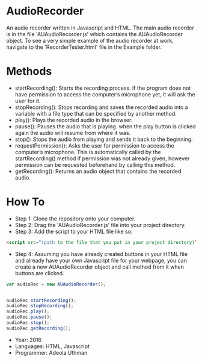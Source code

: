 # AudioRecorder

An audio recorder written in Javascript and HTML. The main audio recorder is in the file 'AUAudioRecorder.js' which contains the AUAudioRecorder object. To see a very simple example of the audio recorder at work, navigate to the 'RecorderTester.html' file in the Example folder.

# Methods
- startRecording(): Starts the recording process. If the program does not have permission to access the computer’s microphone yet, it will ask the user for it.
- stopRecording(): Stops recording and saves the recorded audio into a variable with a file type that can be specified by another method.
- play(): Plays the recorded audio in the browser.
- pause(): Pauses the audio that is playing. when the play button is clicked again the audio will resume from where it was.
- stop(): Stops the audio from playing and sends it back to the beginning.
- requestPermission(): Asks the user for permission to access the computer’s microphone. This is automatically called by the startRecording() method if permission was not already given, however permission can be requested beforehand by calling this method.
- getRecording(): Returns an audio object that contains the recorded audio.


# How To
- Step 1: Clone the repository onto your computer.
- Step 2: Drag the 'AUAudioRecorder.js' file into your project directory.
- Step 3: Add the script to your HTML file like so: 
```html
<script src=“(path to the file that you put in your project directory)”></script>
```
- Step 4: Assuming you have already created buttons in your HTML file and already have your own Javascript file for your webpage, you can create a new AUAudioRecorder object and call method from it when buttons are clicked.
```javascript
var audioRec = new AUAudioRecorder();


audioRec.startRecording();
audioRec.stopRecording();
audioRec.play();
audioRec.pause();
audioRec.stop();
audioRec.getRecording();

```


- Year: 2016
- Languages: HTML, Javascript
- Programmer: Adeola Uthman
